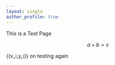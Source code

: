 ```yaml
---
layout: single
author_profile: true
---
```

This is a Test Page
```math
a+b=c
```
{(x_i,y_i)}
on testing again
